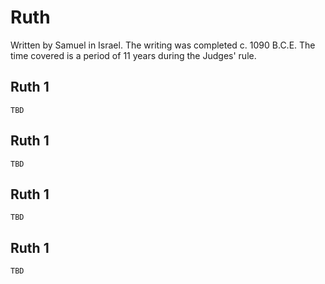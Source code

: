 # Ruth

Written by Samuel in Israel. The writing was completed c. 1090 B.C.E. The time covered is a period of 11 years during the Judges' rule.

## Ruth 1

```
TBD
```


## Ruth 1

```
TBD
```


## Ruth 1

```
TBD
```


## Ruth 1

```
TBD
```


